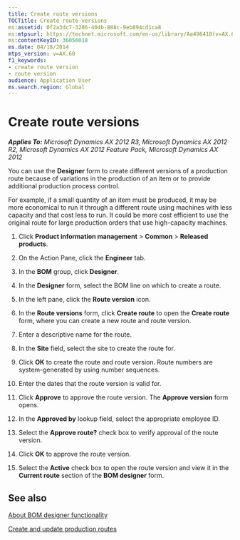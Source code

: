 ```yaml
---
title: Create route versions
TOCTitle: Create route versions
ms:assetid: 0f2a3dc7-3286-404b-888c-9eb894cd1ca8
ms:mtpsurl: https://technet.microsoft.com/en-us/library/Aa496418(v=AX.60)
ms:contentKeyID: 36056018
ms.date: 04/18/2014
mtps_version: v=AX.60
f1_keywords:
- create route version
- route version
audience: Application User
ms.search.region: Global
---
```


# Create route versions 


_**Applies To:** Microsoft Dynamics AX 2012 R3, Microsoft Dynamics AX 2012 R2, Microsoft Dynamics AX 2012 Feature Pack, Microsoft Dynamics AX 2012_

You can use the **Designer** form to create different versions of a production route because of variations in the production of an item or to provide additional production process control.

For example, if a small quantity of an item must be produced, it may be more economical to run it through a different route using machines with less capacity and that cost less to run. It could be more cost efficient to use the original route for large production orders that use high-capacity machines.

1.  Click **Product information management** \> **Common** \> **Released products**.

2.  On the Action Pane, click the **Engineer** tab.

3.  In the **BOM** group, click **Designer**.

4.  In the **Designer** form, select the BOM line on which to create a route.

5.  In the left pane, click the **Route version** icon.

6.  In the **Route versions** form, click **Create route** to open the **Create route** form, where you can create a new route and route version.

7.  Enter a descriptive name for the route.

8.  In the **Site** field, select the site to create the route for.

9.  Click **OK** to create the route and route version. Route numbers are system-generated by using number sequences.

10. Enter the dates that the route version is valid for.

11. Click **Approve** to approve the route version. The **Approve version** form opens.

12. In the **Approved by** lookup field, select the appropriate employee ID.

13. Select the **Approve route?** check box to verify approval of the route version.

14. Click **OK** to approve the route version.

15. Select the **Active** check box to open the route version and view it in the **Current route** section of the **BOM designer** form.

## See also

[About BOM designer functionality](about-bom-designer-functionality.md)

[Create and update production routes](create-and-update-production-routes.md)

  


